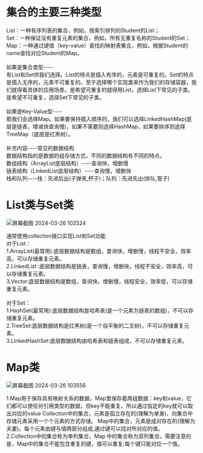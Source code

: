<h1>集合的主要三种类型</h1>
List：一种有序列表的集合，例如，按索引排列的Student的List；<br>
Set：一种保证没有重复元素的集合，例如，所有无重复名称的Student的Set；<br>
Map：一种通过键值（key-value）查找的映射表集合，例如，根据Student的name查找对应Student的Map。<br>
<br>
如果是集合类型----<br>
有List和Set供我们选择。List的特点是插入有序的，元素是可重复的。Set的特点是插入无序的，元素不可重复的。至于选择哪个实现类来作为我们的存储容器，我们就得看具体的应用场景。是希望可重复的就得用List，选择List下常见的子类。是希望不可重复，选择Set下常见的子类。<br>
<br>
如果是Key-Value型----<br>
那我们会选择Map。如果要保持插入顺序的，我们可以选择LinkedHashMap(底层是链表，增减快查询慢)，如果不需要则选择HashMap，如果要排序则选择TreeMap（底层是红黑树）。<br>
<br>
补充内容----常见的数据结构<br>
数据结构指的是数据的组存储方式，不同的数据结构有不同的特点。<br>
数组结构（ArrayList底层结构）----查询快，增删慢<br>
链表结构（LinkedList底层结构）----查询慢，增删快<br>
栈和队列----栈：先进后出(子弹夹,杯子)；队列：先进先出(排队,管子)<br>

<h1>List类与Set类</h1>

![屏幕截图 2024-03-26 102524](https://github.com/WarlockW/JavaSE_Daily_Learning/assets/64346345/08b819cc-c2c7-4fc4-8c77-8279eb4601ab)

通常使用collection接口实现List和Set功能 <br>
对于List：<br>
1.ArrayList(最常用):底层数据结构是数组，查询快，增删慢，线程不安全，效率高，可以存储重复元素。<br>
2.LinkedList :底层数据结构是链表，查询慢，增删快，线程不安全，效率高，可以存储重复元素。<br>
3.Vector:底层数据结构是数组，查询快，增删慢，线程安全，效率低，可以存储重复元素。<br>
<br>
对于Set：<br>
1.HashSet(最常用):底层数据结构是哈希表(是一个元素为链表的数组)，不可以存储重复元素。<br>
2.TreeSet:底层数据结构是红黑树(是一个自平衡的二叉树)，不可以存储重复元素。<br>
3.LinkedHashSet:底层数据结构由哈希表和链表组成，不可以存储重复元素。<br>



<h1>Map类</h1>

![屏幕截图 2024-03-26 103556](https://github.com/WarlockW/JavaSE_Daily_Learning/assets/64346345/a20ff237-b6ac-40c0-aafd-2f2ab38956c4)

1.Map用于保存具有映射关系的数据，Map里保存着两组数据：key和value，它们都可以使任何引用类型的数据，但key不能重复。所以通过指定的key就可以取出对应的value
Collection中的集合，元素是孤立存在的(理解为单身)，向集合中存储元素采用一个个元素的方式存储。 Map中的集合，元素是成对存在的(理解为夫妻)。每个元素由键与值两部分组成,通过键可以找对所对应的值。<br>
2.Collection中的集合称为单列集合，Map 中的集合称为双列集合。需要注意的是，Map中的集合不能包含重复的键，值可以重复;每个键只能对应一个值。<br>
